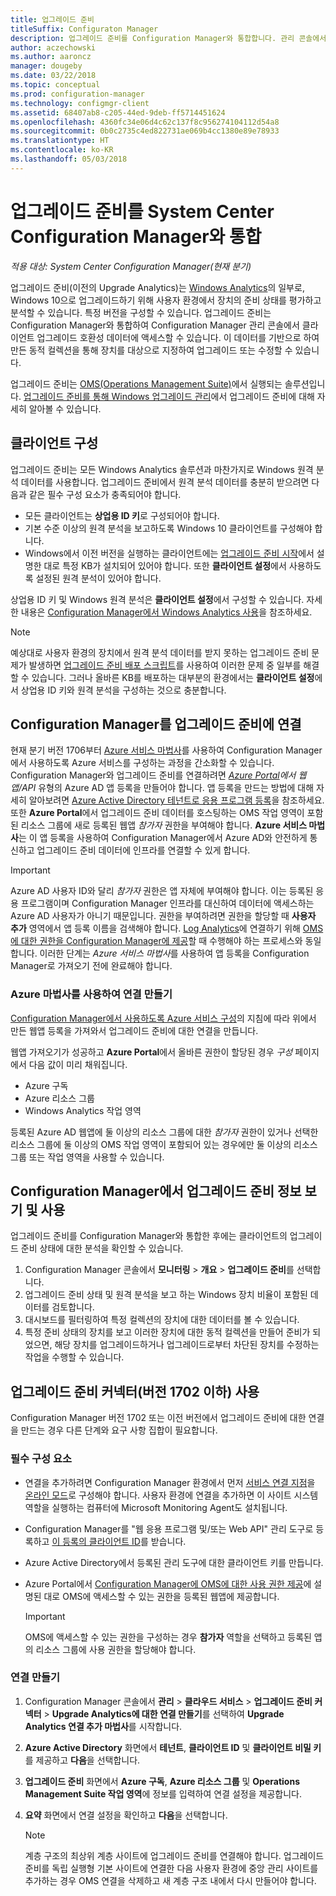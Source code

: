 ```yaml
---
title: 업그레이드 준비
titleSuffix: Configuraton Manager
description: 업그레이드 준비를 Configuration Manager와 통합합니다. 관리 콘솔에서 업그레이드 호환성 데이터에 액세스합니다. 업그레이드 또는 수정 대상 장치를 지정합니다.
author: aczechowski
ms.author: aaroncz
manager: dougeby
ms.date: 03/22/2018
ms.topic: conceptual
ms.prod: configuration-manager
ms.technology: configmgr-client
ms.assetid: 68407ab8-c205-44ed-9deb-ff5714451624
ms.openlocfilehash: 4360fc34e06d4c62c137f8c956274104112d54a8
ms.sourcegitcommit: 0b0c2735c4ed822731ae069b4cc1380e89e78933
ms.translationtype: HT
ms.contentlocale: ko-KR
ms.lasthandoff: 05/03/2018
---
```

# <a name="integrate-upgrade-readiness-with-system-center-configuration-manager"></a>업그레이드 준비를 System Center Configuration Manager와 통합

*적용 대상: System Center Configuration Manager(현재 분기)*

업그레이드 준비(이전의 Upgrade Analytics)는 [Windows Analytics](https://www.microsoft.com/WindowsForBusiness/windows-analytics)의 일부로, Windows 10으로 업그레이드하기 위해 사용자 환경에서 장치의 준비 상태를 평가하고 분석할 수 있습니다. 특정 버전을 구성할 수 있습니다. 업그레이드 준비는 Configuration Manager와 통합하여 Configuration Manager 관리 콘솔에서 클라이언트 업그레이드 호환성 데이터에 액세스할 수 있습니다. 이 데이터를 기반으로 하여 만든 동적 컬렉션을 통해 장치를 대상으로 지정하여 업그레이드 또는 수정할 수 있습니다.

업그레이드 준비는 [OMS(Operations Management Suite)](/azure/operations-management-suite/operations-management-suite-overview)에서 실행되는 솔루션입니다. [업그레이드 준비를 통해 Windows 업그레이드 관리](/windows/deployment/upgrade/manage-windows-upgrades-with-upgrade-readiness)에서 업그레이드 준비에 대해 자세히 알아볼 수 있습니다.

<!--
>[!WARNING]
>For Upgrade Readiness to function within Configuration Manager, you must upgrade to Configuration Manager version 1802. The Upgrade Readiness Connector will no longer function in Configuration Manager versions earlier than 1802. 
SMS.507205 Pulled 4/5/18 -->


## <a name="configure-clients"></a>클라이언트 구성

업그레이드 준비는 모든 Windows Analytics 솔루션과 마찬가지로 Windows 원격 분석 데이터를 사용합니다. 업그레이드 준비에서 원격 분석 데이터를 충분히 받으려면 다음과 같은 필수 구성 요소가 충족되어야 합니다.

- 모든 클라이언트는 **상업용 ID 키**로 구성되어야 합니다. 
- 기본 수준 이상의 원격 분석을 보고하도록 Windows 10 클라이언트를 구성해야 합니다.
-  Windows에서 이전 버전을 실행하는 클라이언트에는 [업그레이드 준비 시작](/windows/deployment/upgrade/upgrade-readiness-get-started#deploy-the-compatibility-update-and-related-kbs)에서 설명한 대로 특정 KB가 설치되어 있어야 합니다. 또한 **클라이언트 설정**에서 사용하도록 설정된 원격 분석이 있어야 합니다.

상업용 ID 키 및 Windows 원격 분석은 **클라이언트 설정**에서 구성할 수 있습니다. 자세한 내용은 [Configuration Manager에서 Windows Analytics 사용](../monitor-windows-analytics.md)을 참조하세요.

>[!NOTE]
>예상대로 사용자 환경의 장치에서 원격 분석 데이터를 받지 못하는 업그레이드 준비 문제가 발생하면 [업그레이드 준비 배포 스크립트](/windows/deployment/upgrade/upgrade-readiness-deployment-script)를 사용하여 이러한 문제 중 일부를 해결할 수 있습니다. 그러나 올바른 KB를 배포하는 대부분의 환경에서는 **클라이언트 설정**에서 상업용 ID 키와 원격 분석을 구성하는 것으로 충분합니다.

## <a name="connect-configuration-manager-to-upgrade-readiness"></a>Configuration Manager를 업그레이드 준비에 연결

현재 분기 버전 1706부터 [Azure 서비스 마법사](../../../servers/deploy/configure/azure-services-wizard.md)를 사용하여 Configuration Manager에서 사용하도록 Azure 서비스를 구성하는 과정을 간소화할 수 있습니다. Configuration Manager와 업그레이드 준비를 연결하려면 *[Azure Portal](https://portal.azure.com)에서 웹앱/API* 유형의 Azure AD 앱 등록을 만들어야 합니다. 앱 등록을 만드는 방법에 대해 자세히 알아보려면 [Azure Active Directory 테넌트로 응용 프로그램 등록](/azure/active-directory/active-directory-app-registration)을 참조하세요. 또한 **Azure Portal**에서 업그레이드 준비 데이터를 호스팅하는 OMS 작업 영역이 포함된 리소스 그룹에 새로 등록된 웹앱 *참가자* 권한을 부여해야 합니다. **Azure 서비스 마법사**는 이 앱 등록을 사용하여 Configuration Manager에서 Azure AD와 안전하게 통신하고 업그레이드 준비 데이터에 인프라를 연결할 수 있게 합니다.

>[!IMPORTANT]
>Azure AD 사용자 ID와 달리 *참가자* 권한은 앱 자체에 부여해야 합니다. 이는 등록된 응용 프로그램이며 Configuration Manager 인프라를 대신하여 데이터에 액세스하는 Azure AD 사용자가 아니기 때문입니다. 권한을 부여하려면 권한을 할당할 때 **사용자 추가** 영역에서 앱 등록 이름을 검색해야 합니다. [Log Analytics](https://docs.microsoft.com/azure/log-analytics/log-analytics-sccm)에 연결하기 위해 [OMS에 대한 권한을 Configuration Manager에 제공](https://docs.microsoft.com/azure/log-analytics/log-analytics-sccm#provide-configuration-manager-with-permissions-to-oms)할 때 수행해야 하는 프로세스와 동일합니다. 이러한 단계는 *Azure 서비스 마법사*를 사용하여 앱 등록을 Configuration Manager로 가져오기 전에 완료해야 합니다.

### <a name="use-the-azure-wizard-to-create-the-connection"></a>Azure 마법사를 사용하여 연결 만들기

[Configuration Manager에서 사용하도록 Azure 서비스 구성](../../../servers/deploy/configure/azure-services-wizard.md)의 지침에 따라 위에서 만든 웹앱 등록을 가져와서 업그레이드 준비에 대한 연결을 만듭니다. 

웹앱 가져오기가 성공하고 **Azure Portal**에서 올바른 권한이 할당된 경우 *구성* 페이지에서 다음 값이 미리 채워집니다. 
-  Azure 구독
-  Azure 리소스 그룹
-  Windows Analytics 작업 영역

등록된 Azure AD 웹앱에 둘 이상의 리소스 그룹에 대한 *참가자* 권한이 있거나 선택한 리소스 그룹에 둘 이상의 OMS 작업 영역이 포함되어 있는 경우에만 둘 이상의 리소스 그룹 또는 작업 영역을 사용할 수 있습니다.
 
## <a name="view-and-use-upgrade-readiness-information-in-configuration-manager"></a>Configuration Manager에서 업그레이드 준비 정보 보기 및 사용

업그레이드 준비를 Configuration Manager와 통합한 후에는 클라이언트의 업그레이드 준비 상태에 대한 분석을 확인할 수 있습니다.

1. Configuration Manager 콘솔에서 **모니터링** > **개요** > **업그레이드 준비**를 선택합니다.
2. 업그레이드 준비 상태 및 원격 분석을 보고 하는 Windows 장치 비율이 포함된 데이터를 검토합니다.
3. 대시보드를 필터링하여 특정 컬렉션의 장치에 대한 데이터를 볼 수 있습니다.
4. 특정 준비 상태의 장치를 보고 이러한 장치에 대한 동적 컬렉션을 만들어 준비가 되었으면, 해당 장치를 업그레이드하거나 업그레이드로부터 차단된 장치를 수정하는 작업을 수행할 수 있습니다.

## <a name="using-the-upgrade-readiness-connector-version-1702-and-earlier"></a>업그레이드 준비 커넥터(버전 1702 이하) 사용

Configuration Manager 버전 1702 또는 이전 버전에서 업그레이드 준비에 대한 연결을 만드는 경우 다른 단계와 요구 사항 집합이 필요합니다.

### <a name="prerequisites"></a>필수 구성 요소

- 연결을 추가하려면 Configuration Manager 환경에서 먼저 [서비스 연결 지점](/sccm/core/servers/deploy/configure/about-the-service-connection-point)을 [온라인 모드](https://azure.microsoft.com/documentation/articles/resource-group-create-service-principal-portal/)로 구성해야 합니다. 사용자 환경에 연결을 추가하면 이 사이트 시스템 역할을 실행하는 컴퓨터에 Microsoft Monitoring Agent도 설치됩니다.
- Configuration Manager를 "웹 응용 프로그램 및/또는 Web API" 관리 도구로 등록하고 [이 등록의 클라이언트 ID](https://azure.microsoft.com/documentation/articles/active-directory-integrating-applications/)를 받습니다.
- Azure Active Directory에서 등록된 관리 도구에 대한 클라이언트 키를 만듭니다.
- Azure Portal에서 [Configuration Manager에 OMS에 대한 사용 권한 제공](https://azure.microsoft.com/documentation/articles/log-analytics-sccm/#provide-configuration-manager-with-permissions-to-oms)에 설명된 대로 OMS에 액세스할 수 있는 권한을 등록된 웹앱에 제공합니다.

    > [!IMPORTANT]
    > OMS에 액세스할 수 있는 권한을 구성하는 경우 **참가자** 역할을 선택하고 등록된 앱의 리소스 그룹에 사용 권한을 할당해야 합니다.

### <a name="create-the-connection"></a>연결 만들기

1.  Configuration Manager 콘솔에서 **관리** > **클라우드 서비스** > **업그레이드 준비 커넥터** > **Upgrade Analytics에 대한 연결 만들기**를 선택하여 **Upgrade Analytics 연결 추가 마법사**를 시작합니다.
3.  **Azure Active Directory** 화면에서 **테넌트**, **클라이언트 ID** 및 **클라이언트 비밀 키**를 제공하고 **다음**을 선택합니다.
4.  **업그레이드 준비** 화면에서 **Azure 구독**, **Azure 리소스 그룹** 및 **Operations Management Suite 작업 영역**에 정보를 입력하여 연결 설정을 제공합니다.
5.  **요약** 화면에서 연결 설정을 확인하고 **다음**을 선택합니다.

    > [!NOTE]
    > 계층 구조의 최상위 계층 사이트에 업그레이드 준비를 연결해야 합니다. 업그레이드 준비를 독립 실행형 기본 사이트에 연결한 다음 사용자 환경에 중앙 관리 사이트를 추가하는 경우 OMS 연결을 삭제하고 새 계층 구조 내에서 다시 만들어야 합니다.
